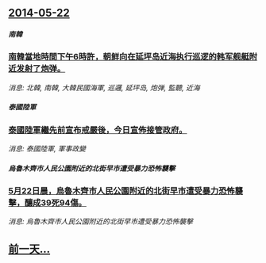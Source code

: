 ## [2014-05-22](/news/2014/05/22/index.md)

##### 南韓
### [南韓當地時間下午6時許，朝鲜向在延坪岛近海执行巡逻的韩军舰艇附近发射了炮弹。](/news/2014/05/22/南韓當地時間下午6時許-朝鲜向在延坪岛近海执行巡逻的韩军舰艇附近发射了炮弹.md)
_消息: 北韓, 南韓, 大韓民國海軍, 巡邏, 延坪岛, 炮弹, 監聽, 近海_

##### 泰國陸軍
### [泰國陸軍繼先前宣布戒嚴後，今日宣佈接管政府。 ](/news/2014/05/22/泰國陸軍繼先前宣布戒嚴後-今日宣佈接管政府.md)
_消息: 泰國陸軍, 軍事政變_

##### 烏魯木齊市人民公園附近的北街早市遭受暴力恐怖襲擊
### [5月22日晨，烏魯木齊市人民公園附近的北街早市遭受暴力恐怖襲擊，釀成39死94傷。](/news/2014/05/22/5月22日晨-烏魯木齊市人民公園附近的北街早市遭受暴力恐怖襲擊-釀成39死94傷.md)
_消息: 烏魯木齊市人民公園附近的北街早市遭受暴力恐怖襲擊_

## [前一天...](/news/2014/05/21/index.md)

